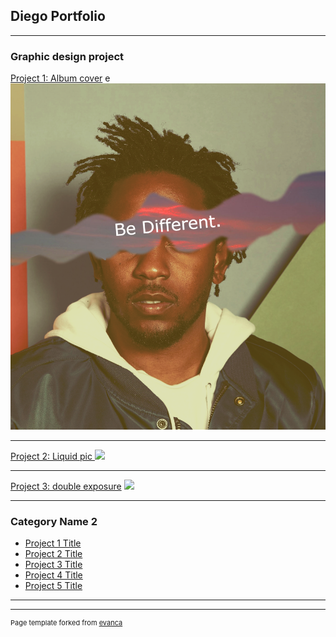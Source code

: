 ## Diego Portfolio

---

### Graphic design project 

[Project 1: Album cover](/sample_page)
e<img src="images/Kendrick Lamar final.png?raw=true"/>

---
[Project 2: Liquid pic ](/pdf/sample_presentation.pdf)
<img src="liquid pic"/>

---
[Project 3: double exposure](http://example.com/)
<img src="kdot double exposure"/>

---

### Category Name 2

- [Project 1 Title](http://example.com/)
- [Project 2 Title](http://example.com/)
- [Project 3 Title](http://example.com/)
- [Project 4 Title](http://example.com/)
- [Project 5 Title](http://example.com/)

---




---
<p style="font-size:11px">Page template forked from <a href="https://github.com/evanca/quick-portfolio">evanca</a></p>
<!-- Remove above link if you don't want to attibute -->
